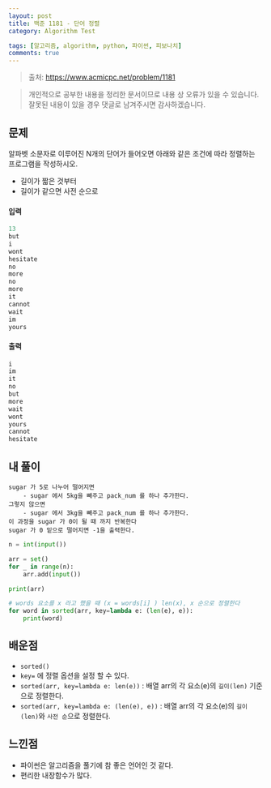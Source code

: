 ```yaml
---
layout: post
title: 백준 1181 - 단어 정렬
category: Algorithm Test

tags: [알고리즘, algorithm, python, 파이썬, 피보나치]
comments: true
---
```

> 출처: https://www.acmicpc.net/problem/1181

> 개인적으로 공부한 내용을 정리한 문서이므로 내용 상 오류가 있을 수 있습니다.
> 잘못된 내용이 있을 경우 댓글로 남겨주시면 감사하겠습니다.

## 문제
알파벳 소문자로 이루어진 N개의 단어가 들어오면 아래와 같은 조건에 따라 정렬하는 프로그램을 작성하시오.

- 길이가 짧은 것부터
- 길이가 같으면 사전 순으로

#### 입력

```javascript
13
but
i
wont
hesitate
no
more
no
more
it
cannot
wait
im
yours
```

#### 출력

```javascript
i
im
it
no
but
more
wait
wont
yours
cannot
hesitate
```

## 내 풀이

```angular2
sugar 가 5로 나누어 떨어지면
    - sugar 에서 5kg을 빼주고 pack_num 를 하나 추가한다.
그렇지 않으면
    - sugar 에서 3kg을 빼주고 pack_num 를 하나 추가한다.
이 과정을 sugar 가 0이 될 때 까지 반복한다
sugar 가 0 밑으로 떨어지면 -1을 출력한다.
```

```python
n = int(input())

arr = set()
for _ in range(n):
    arr.add(input())

print(arr)

# words 요소를 x 라고 했을 때 (x = words[i] ) len(x), x 순으로 정렬한다
for word in sorted(arr, key=lambda e: (len(e), e)):
    print(word)
```


## 배운점

- `sorted()`
- `key=` 에 정렬 옵션을 설정 할 수 있다.
- `sorted(arr, key=lambda e: len(e))` : 배열 arr의 각 요소(e)의 `길이(len)` 기준으로 정렬한다.
- `sorted(arr, key=lambda e: (len(e), e))` : 배열 arr의 각 요소(e)의 `길이(len)`와 `사전 순`으로 정렬한다.

## 느낀점
- 파이썬은 알고리즘을 풀기에 참 좋은 언어인 것 같다.
- 편리한 내장함수가 많다.


